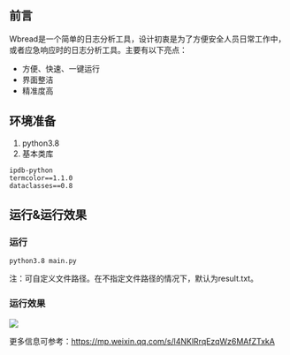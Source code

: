 ## 前言

Wbread是一个简单的日志分析工具，设计初衷是为了方便安全人员日常工作中，或者应急响应时的日志分析工具。主要有以下亮点：

* 方便、快速、一键运行
* 界面整洁
* 精准度高


## 环境准备

1. python3.8
2. 基本类库
```plain
ipdb-python
termcolor==1.1.0
dataclasses==0.8
```
## 运行&运行效果

### 
### 运行

```plain
python3.8 main.py
```
注：可自定义文件路径。在不指定文件路径的情况下，默认为result.txt。

### 运行效果

![](https://raw.githubusercontent.com/oxff644/little-bread/master/20210122182026.png)



更多信息可参考：https://mp.weixin.qq.com/s/l4NKlRrqEzqWz6MAfZTxkA
